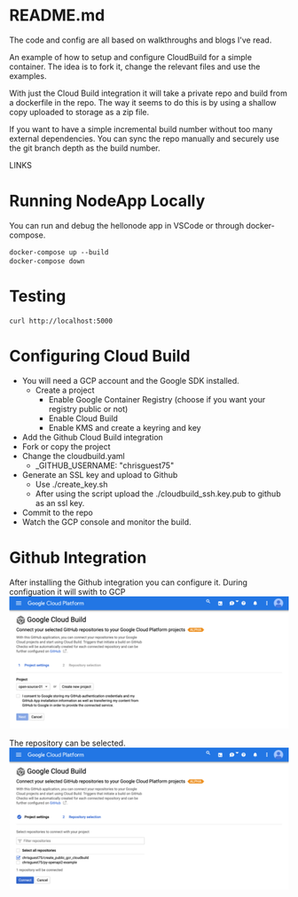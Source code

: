 # README.md
The code and config are all based on walkthroughs and blogs I've read.  

An example of how to setup and configure CloudBuild for a simple container.
The idea is to fork it, change the relevant files and use the examples.  

With just the Cloud Build integration it will take a private repo and build from a dockerfile in the repo.  The way it seems to do this is by using a shallow copy uploaded to storage as a zip file. 

If you want to have a simple incremental build number without too many external dependencies.  You can sync the repo manually and securely use the git branch depth as the build number.

LINKS

# Running NodeApp Locally
You can run and debug the hellonode app in VSCode or through docker-compose.

```
docker-compose up --build
docker-compose down
```

# Testing 
```
curl http://localhost:5000
```

# Configuring Cloud Build
* You will need a GCP account and the Google SDK installed. 
    * Create a project
        * Enable Google Container Registry (choose if you want your registry public or not)
        * Enable Cloud Build
        * Enable KMS and create a keyring and key
* Add the Github Cloud Build integration 
* Fork or copy the project
* Change the cloudbuild.yaml
    * _GITHUB_USERNAME: "chrisguest75" 
* Generate an SSL key and upload to Github
    * Use ./create_key.sh
    * After using the script upload the ./cloudbuild_ssh.key.pub to github as an ssl key.
* Commit to the repo 
* Watch the GCP console and monitor the build. 


# Github Integration 

After installing the Github integration you can configure it. During configuation it will swith to GCP
![](./images/integrate1.png)

The repository can be selected.
![](./images/integrate2.png)